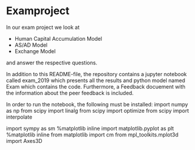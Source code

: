 # Examproject

In our exam project we look at

- Human Capital Accumulation Model
- AS/AD Model
- Exchange Model

and answer the respective questions.

In addition to this README-file, the repository contains a jupyter notebook called exam_2019 which presents all the results and python model named Exam which contains the code. Furthermore, a Feedback docuement with the information about the peer feedback is included. 

In order to run the notebook, the following must be installed:
import numpy as np
from scipy import linalg
from scipy import optimize
from scipy import interpolate

import sympy as sm
%matplotlib inline
import matplotlib.pyplot as plt
%matplotlib inline
from matplotlib import cm
from mpl_toolkits.mplot3d import Axes3D